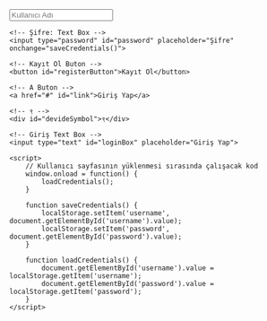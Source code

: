 <!DOCTYPE html>
<html lang="en">
<head>
    <meta charset="UTF-8">
    <meta name="viewport" content="width=device-width, initial-scale=1.0">
    <title>Örnek</title>
</head>
<body>
    <!-- Kullanıcı Adı: Text Box -->
    <input type="text" id="username" placeholder="Kullanıcı Adı" onchange="saveCredentials()">

    <!-- Şifre: Text Box -->
    <input type="password" id="password" placeholder="Şifre" onchange="saveCredentials()">

    <!-- Kayıt Ol Buton -->
    <button id="registerButton">Kayıt Ol</button>

    <!-- A Buton -->
    <a href="#" id="link">Giriş Yap</a>

    <!-- ९ -->
    <div id="devideSymbol">९</div>

    <!-- Giriş Text Box -->
    <input type="text" id="loginBox" placeholder="Giriş Yap">

    <script>
        // Kullanıcı sayfasının yüklenmesi sırasında çalışacak kod
        window.onload = function() {
            loadCredentials();
        }

        function saveCredentials() {
            localStorage.setItem('username', document.getElementById('username').value);
            localStorage.setItem('password', document.getElementById('password').value);
        }

        function loadCredentials() {
            document.getElementById('username').value = localStorage.getItem('username');
            document.getElementById('password').value = localStorage.getItem('password');
        }
    </script>
</body>
</html>
